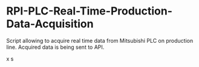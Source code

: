 # RPI-PLC-Real-Time-Production-Data-Acquisition
Script allowing to acquire real time data from Mitsubishi PLC on production line. Acquired data is being sent to API.

x
s
